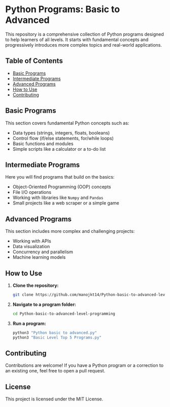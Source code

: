 # Python Programs: Basic to Advanced

This repository is a comprehensive collection of Python programs designed to help learners of all levels. It starts with fundamental concepts and progressively introduces more complex topics and real-world applications.

## Table of Contents
- [Basic Programs](#basic-programs)
- [Intermediate Programs](#intermediate-programs)
- [Advanced Programs](#advanced-programs)
- [How to Use](#how-to-use)
- [Contributing](#contributing)

## Basic Programs
This section covers fundamental Python concepts such as:
- Data types (strings, integers, floats, booleans)
- Control flow (if/else statements, for/while loops)
- Basic functions and modules
- Simple scripts like a calculator or a to-do list

## Intermediate Programs
Here you will find programs that build on the basics:
- Object-Oriented Programming (OOP) concepts
- File I/O operations
- Working with libraries like `Numpy` and `Pandas`
- Small projects like a web scraper or a simple game

## Advanced Programs
This section includes more complex and challenging projects:
- Working with APIs
- Data visualization
- Concurrency and parallelism
- Machine learning models

## How to Use
1.  **Clone the repository:**
    ```bash
    git clone https://github.com/manojkt14/Python-basic-to-advanced-level-programming
    ```
2.  **Navigate to a program folder:**
    ```bash
    cd Python-basic-to-advanced-level-programming
    ```
3.  **Run a program:**
    ```bash
    python3 "Python basic to advanced.py"
    python3 "Basic Level Top 5 Programs.py"
    ```
## Contributing
Contributions are welcome! If you have a Python program or a correction to an existing one, feel free to open a pull request.

## License
This project is licensed under the MIT License.
